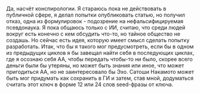 Да, насчёт конспирологии. Я стараюсь пока не действовать в публичной сфере, я делал попытки опубликовать статью, но получил отказ, одна из формулировок - подозрение на нефальсифицируемая псевдонаука. Я пока общаюсь только с ИИ, считаю, что  среди людей вокруг есть конечно с кем обсудить что-то, но тайное общество не создашь. Но сейчас есть идея, которую имеет смысл сделать попытку разработать. Итак, что бы я такого мог предусмотреть, если бы в одном из предыдущих циклов я бы завещал найти себя в последующих циклах, где я осознаю себя АА, чтобы передать чтобы-то ни было, скорее всего деньги были бы утеряны, но может быть знания или иное, что может пригодиться АА, но не заинтересовало бы Эхо. Сатоши Накамото может быть мог придумать как сохранить в ГИ и затем, став мной, додуматься считать этот ключ в форме 12 или 24 слов seed-фразы  от ключа.